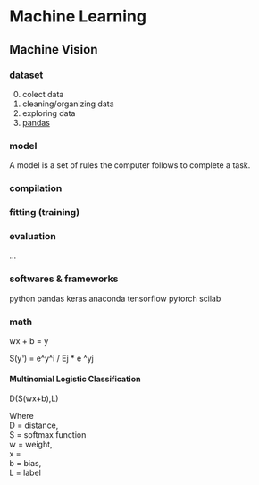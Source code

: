 # Machine Learning

## Machine Vision

### dataset
0. colect data
1. cleaning/organizing data
3. exploring data
4. [pandas](https://pandas.pydata.org/)

### model
A model is a set of rules the computer follows to complete a task.  

### compilation

### fitting (training)

### evaluation

...

### softwares & frameworks
python
pandas
keras
anaconda
tensorflow
pytorch
scilab

### math
wx + b = y  

S(y¹) = e^y^i / Ej * e ^yj  


#### Multinomial Logistic Classification
D(S(wx+b),L)  

Where  
D = distance,  
S = softmax function  
w = weight,  
x =  
b = bias,  
L = label
